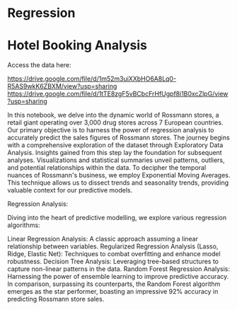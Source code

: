# Regression
# Hotel Booking Analysis
Access the data here:

https://drive.google.com/file/d/1m52m3uiXXbHO6A8Lq0-R5AS9wkK6ZBXM/view?usp=sharing
https://drive.google.com/file/d/1tTE8zgF5vBCbcFrHfUgpf8i1B0xcZlpG/view?usp=sharing


In this notebook, we delve into the dynamic world of Rossmann stores, a retail giant operating over 3,000 drug stores across 7 European countries. Our primary objective is to harness the power of regression analysis to accurately predict the sales figures of Rossmann stores. The journey begins with a comprehensive exploration of the dataset through Exploratory Data Analysis. Insights gained from this step lay the foundation for subsequent analyses. Visualizations and statistical summaries unveil patterns, outliers, and potential relationships within the data. To decipher the temporal nuances of Rossmann's business, we employ Exponential Moving Averages. This technique allows us to dissect trends and seasonality trends, providing valuable context for our predictive models.


Regression Analysis:

Diving into the heart of predictive modelling, we explore various regression algorithms:

Linear Regression Analysis: A classic approach assuming a linear relationship between variables.
Regularized Regression Analysis (Lasso, Ridge, Elastic Net): Techniques to combat overfitting and enhance model robustness.
Decision Tree Analysis: Leveraging tree-based structures to capture non-linear patterns in the data.
Random Forest Regression Analysis: Harnessing the power of ensemble learning to improve predictive accuracy.
In comparison, surpassing its counterparts, the Random Forest algorithm emerges as the star performer, boasting an impressive 92% accuracy in predicting Rossmann store sales.
